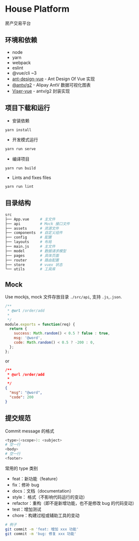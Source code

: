 # House Platform
















房产交易平台

## 环境和依赖

- node
- yarn
- webpack
- eslint
- @vue/cli ~3
- [ant-design-vue](https://github.com/vueComponent/ant-design-vue) - Ant Design Of Vue 实现
- [@antv/g2](https://antv.alipay.com/zh-cn/index.html) - Alipay AntV 数据可视化图表
- [Viser-vue](https://viserjs.github.io/docs.html#/viser/guide/installation) - antv/g2 封装实现

## 项目下载和运行

- 安装依赖

```bash
yarn install
```

- 开发模式运行

```bash
yarn run serve
```

- 编译项目

```bash
yarn run build
```

- Lints and fixes files

```bash
yarn run lint
```

## 目录结构

```bash
src
├── App.vue     # 主文件
├── api         # Mock 接口文件
├── assets      # 资源文件
├── components  # 自定义组件
├── config      # 配置
├── layouts     # 布局
├── main.js     # 主文件
├── model       # 数据请求模型
├── pages       # 具体页面
├── router      # 路由配置
├── store       # vuex 状态
└── utils       # 工具库
```

## Mock

Use mockjs, mock 文件存放目录 `./src/api`, 支持 `.js`,`.json`.

```javascript
/**
 * @url /order/add
 *
 */
module.exports = function(req) {
  return {
    success: Math.random() < 0.5 ? false : true,
    msg: '@word',
    code: Math.random() < 0.5 ? -200 : 0,
  };
};
```

or

```json
/**
 * @url /order/add
 *
 */
{
  "msg": "@word",
  "code": 200
}
```

## 提交规范

Commit message 的格式

```bash
<type>(<scope>): <subject>
# 空一行
<body>
# 空一行
<footer>
```

常用的 type 类别

- feat：新功能（feature）
- fix：修补 bug
- docs：文档（documentation）
- style： 格式（不影响代码运行的变动）
- refactor：重构（即不是新增功能，也不是修改 bug 的代码变动）
- test：增加测试
- chore：构建过程或辅助工具的变动

```bash
# 例子
git commit -m 'feat: 增加 xxx 功能'
git commit -m 'bug: 修复 xxx 功能'
```
